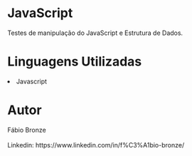 # JavaScript
<p/>Testes de manipulação do JavaScript e Estrutura de Dados.<p/>

<h1/>Linguagens Utilizadas</h1>
<li/>Javascript</li>

<h1/>Autor</h1>
Fábio Bronze
<br/><br/>
Linkedin: https://www.linkedin.com/in/f%C3%A1bio-bronze/
